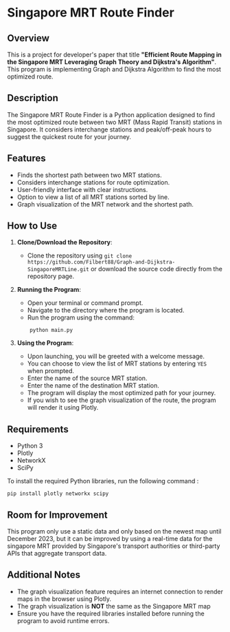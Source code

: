 # Singapore MRT Route Finder

## Overview
This is a project for developer's paper that title **"Efficient Route Mapping in the Singapore MRT Leveraging Graph Theory and Dijkstra's Algorithm"**. This program is implementing Graph and Dijkstra Algorithm to find the most optimized route.

## Description
The Singapore MRT Route Finder is a Python application designed to find the most optimized route between two MRT (Mass Rapid Transit) stations in Singapore. It considers interchange stations and peak/off-peak hours to suggest the quickest route for your journey. 

## Features
- Finds the shortest path between two MRT stations.
- Considers interchange stations for route optimization.
- User-friendly interface with clear instructions.
- Option to view a list of all MRT stations sorted by line.
- Graph visualization of the MRT network and the shortest path.

## How to Use
1. **Clone/Download the Repository**: 
   - Clone the repository using `git clone https://github.com/Filbert88/Graph-and-Dijkstra-SingaporeMRTLine.git` or download the source code directly from the repository page.

2. **Running the Program**:
   - Open your terminal or command prompt.
   - Navigate to the directory where the program is located.
   - Run the program using the command: 
   
    ```
        python main.py
    ```
   
3. **Using the Program**:
   - Upon launching, you will be greeted with a welcome message.
   - You can choose to view the list of MRT stations by entering `YES` when prompted.
   - Enter the name of the source MRT station.
   - Enter the name of the destination MRT station.
   - The program will display the most optimized path for your journey.
   - If you wish to see the graph visualization of the route, the program will render it using Plotly.

## Requirements
- Python 3
- Plotly
- NetworkX
- SciPy

To install the required Python libraries, run the following command :
```
pip install plotly networkx scipy
```

## Room for Improvement
This program only use a static data and only based on the newest map until December 2023, but it can be improved by using a real-time data for the singapore MRT provided by Singapore's transport authorities or third-party APIs that aggregate transport data.

## Additional Notes
- The graph visualization feature requires an internet connection to render maps in the browser using Plotly.
- The graph visualization is **NOT** the same as the Singapore MRT map
- Ensure you have the required libraries installed before running the program to avoid runtime errors.